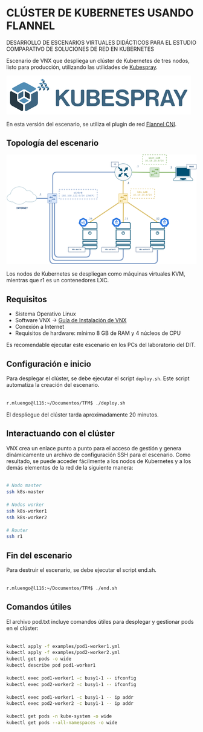 # CLÚSTER DE KUBERNETES USANDO FLANNEL

DESARROLLO DE ESCENARIOS VIRTUALES DIDÁCTICOS PARA EL ESTUDIO COMPARATIVO DE SOLUCIONES DE RED EN KUBERNETES

Escenario de VNX que despliega un clúster de Kubernetes de tres nodos, listo para producción, utilizando las utilidades de [Kubespray](https://kubespray.io/#/).

![kubespray](docs/kubespray-logo.png)

En esta versión del escenario, se utiliza el plugin de red [Flannel CNI](https://github.com/flannel-io/flannel).

## Topología del escenario

![Escenario de VNX Kubespray](docs/scenario.png)

Los nodos de Kubernetes se despliegan como máquinas virtuales KVM, mientras que r1 es un contenedores LXC.

## Requisitos

- Sistema Operativo Linux
- Software VNX -> [Guía de Instalación de VNX](https://web.dit.upm.es/vnxwiki/index.php/Vnx-install)
- Conexión a Internet
- Requisitos de hardware: mínimo 8 GB de RAM y 4 núcleos de CPU

Es recomendable ejecutar este escenario en los PCs del laboratorio del DIT.

## Configuración e inicio

Para desplegar el clúster, se debe ejecutar el script `deploy.sh`. Este script automatiza la creación del escenario.

```bash

r.mluengo@l116:~/Documentos/TFM$ ./deploy.sh

```
El despliegue del clúster tarda aproximadamente 20 minutos.

## Interactuando con el clúster

VNX crea un enlace punto a punto para el acceso de gestión y genera dinámicamente un archivo de configuración SSH para el escenario. 
Como resultado, se puede acceder fácilmente a los nodos de Kubernetes y a los demás elementos de la red de la siguiente manera:

```bash

# Nodo master
ssh k8s-master

# Nodos worker
ssh k8s-worker1
ssh k8s-worker2

# Router
ssh r1

```

## Fin del escenario

Para destruir el escenario, se debe ejecutar el script end.sh.

```bash

r.mluengo@l116:~/Documentos/TFM$ ./end.sh

```

## Comandos útiles

El archivo pod.txt incluye comandos útiles para desplegar y gestionar pods en el clúster:

```bash

kubectl apply -f examples/pod1-worker1.yml
kubectl apply -f examples/pod2-worker2.yml
kubectl get pods -o wide
kubectl describe pod pod1-worker1

kubectl exec pod1-worker1 -c busy1-1 -- ifconfig
kubectl exec pod2-worker2 -c busy1-1 -- ifconfig

kubectl exec pod1-worker1 -c busy1-1 -- ip addr
kubectl exec pod2-worker2 -c busy1-1 -- ip addr

kubectl get pods -n kube-system -o wide
kubectl get pods --all-namespaces -o wide

```









